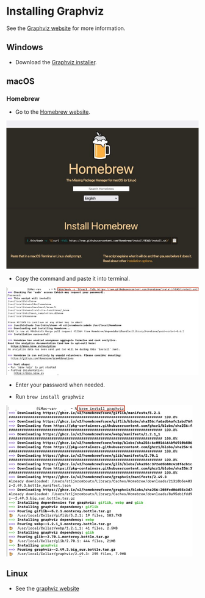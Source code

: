 # Installing Graphviz

See the [Graphviz website](https://graphviz.org/download/#mac) for more information.

## Windows

- Download the [Graphviz installer](https://graphviz.org/download/#windows).

## macOS

### Homebrew

- Go to the [Homebrew website](https://brew.sh/).

![](Images/Homebrew-Website.jpg)

- Copy the command and paste it into terminal.

![](Images/Install-Homebrew.jpg)

- Enter your password when needed.

- Run `brew install graphviz`

![](Images/Install-Graphviz.jpg)

## Linux
- See the [graphviz website](https://graphviz.org/download/)